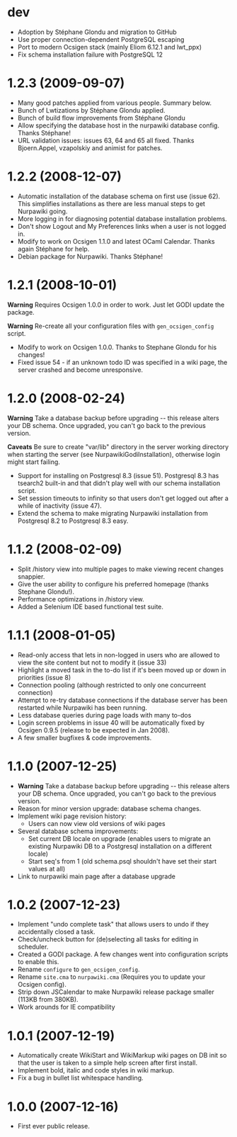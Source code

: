 dev
===

 * Adoption by Stéphane Glondu and migration to GitHub
 * Use proper connection-dependent PostgreSQL escaping
 * Port to modern Ocsigen stack (mainly Eliom 6.12.1 and lwt_ppx)
 * Fix schema installation failure with PostgreSQL 12

1.2.3 (2009-09-07)
==================

 * Many good patches applied from various people.  Summary below.
 * Bunch of Lwtizations by Stéphane Glondu applied.
 * Bunch of build flow improvements from Stéphane Glondu
 * Allow specifying the database host in the nurpawiki database
   config.  Thanks Stéphane!
 * URL validation issues: issues 63, 64 and 65 all fixed. Thanks
   Bjoern.Appel, vzapolskiy and animist for patches.

1.2.2 (2008-12-07)
==================

 * Automatic installation of the database schema on first use (issue
   62).  This simplifies installations as there are less manual steps
   to get Nurpawiki going.
 * More logging in for diagnosing potential database installation
   problems.
 * Don't show Logout and My Preferences links when a user is not
   logged in.
 * Modify to work on Ocsigen 1.1.0 and latest OCaml Calendar.  Thanks
   again Stéphane for help.
 * Debian package for Nurpawiki.  Thanks Stéphane!

1.2.1 (2008-10-01)
==================

**Warning** Requires Ocsigen 1.0.0 in order to work.  Just let GODI
update the package.

**Warning** Re-create all your configuration files with
`gen_ocsigen_config` script.

 * Modify to work on Ocsigen 1.0.0.  Thanks to Stephane Glondu for his
   changes!
 * Fixed issue 54 - if an unknown todo ID was specified in a wiki
   page, the server crashed and become unresponsive.

1.2.0 (2008-02-24)
==================

**Warning** Take a database backup before upgrading -- this release
alters your DB schema. Once upgraded, you can't go back to the
previous version.

**Caveats** Be sure to create "var/lib" directory in the server
working directory when starting the server (see
NurpawikiGodiInstallation), otherwise login might start failing.

 * Support for installing on Postgresql 8.3 (issue 51).  Postgresql
   8.3 has tsearch2 built-in and that didn't play well with our schema
   installation script.
 * Set session timeouts to infinity so that users don't get logged out
   after a while of inactivity (issue 47).
 * Extend the schema to make migrating Nurpawiki installation from
   Postgresql 8.2 to Postgresql 8.3 easy.

1.1.2 (2008-02-09)
==================

 * Split /history view into multiple pages to make viewing recent
   changes snappier.
 * Give the user ability to configure his preferred homepage (thanks
   Stephane Glondu!).
 * Performance optimizations in /history view.
 * Added a Selenium IDE based functional test suite.

1.1.1 (2008-01-05)
==================

 * Read-only access that lets in non-logged in users who are allowed
   to view the site content but not to modify it (issue 33)
 * Highlight a moved task in the to-do list if it's been moved up or
   down in priorities (issue 8)
 * Connection pooling (although restricted to only one concurreent
   connection)
 * Attempt to re-try database connections if the database server has
   been restarted while Nurpawiki has been running.
 * Less database queries during page loads with many to-dos
 * Login screen problems in issue 40 will be automatically fixed by
   Ocsigen 0.9.5 (release to be expected in Jan 2008).
 * A few smaller bugfixes & code improvements.

1.1.0 (2007-12-25)
==================

 * **Warning** Take a database backup before upgrading -- this release
   alters your DB schema.  Once upgraded, you can't go back to the
   previous version.
 * Reason for minor version upgrade: database schema changes.
 * Implement wiki page revision history:
   * Users can now view old versions of wiki pages
 * Several database schema improvements:
   * Set current DB locale on upgrade (enables users to migrate an
     existing Nurpawiki DB to a Postgresql installation on a different
     locale)
   * Start seq's from 1 (old schema.psql shouldn't have set their
     start values at all)
 * Link to nurpawiki main page after a database upgrade

1.0.2 (2007-12-23)
==================

 * Implement "undo complete task" that allows users to undo if they
   accidentally closed a task.
 * Check/uncheck button for (de)selecting all tasks for editing in
   scheduler.
 * Created a GODI package.  A few changes went into configuration
   scripts to enable this.
 * Rename `configure` to `gen_ocsigen_config`.
 * Rename `site.cma` to `nurpawiki.cma` (Requires you to update your
   Ocsigen config).
 * Strip down JSCalendar to make Nurpawiki release package smaller
   (113KB from 380KB).
 * Work arounds for IE compatibility

1.0.1 (2007-12-19)
==================

 * Automatically create WikiStart and WikiMarkup wiki pages on DB init
   so that the user is taken to a simple help screen after first
   install.
 * Implement bold, italic and code styles in wiki markup.
 * Fix a bug in bullet list whitespace handling.

1.0.0 (2007-12-16)
==================

 * First ever public release.
